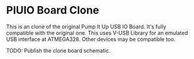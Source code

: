 PIUIO Board Clone
===========

This is an clone of the original Pump It Up USB IO Board. It's fully compatible with the original one.
This uses V-USB Library for an emulated USB interface at ATMEGA328. Other devices may be compatible too.

TODO: Publish the clone board schematic.
